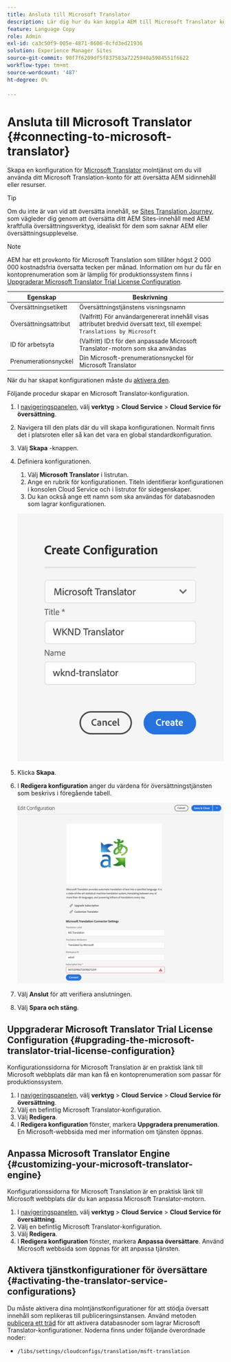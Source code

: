 ```yaml
---
title: Ansluta till Microsoft Translator
description: Lär dig hur du kan koppla AEM till Microsoft Translator körklart för att automatisera ditt arbetsflöde för översättning.
feature: Language Copy
role: Admin
exl-id: ca3c50f9-005e-4871-8606-0cfd3ed21936
solution: Experience Manager Sites
source-git-commit: 90f7f6209df5f837583a7225940a5984551f6622
workflow-type: tm+mt
source-wordcount: '487'
ht-degree: 0%

---
```


# Ansluta till Microsoft Translator {#connecting-to-microsoft-translator}

Skapa en konfiguration för [Microsoft Translator](https://www.microsoft.com/en-us/translator/business/) molntjänst om du vill använda ditt Microsoft Translation-konto för att översätta AEM sidinnehåll eller resurser.

>[!TIP]
>
>Om du inte är van vid att översätta innehåll, se [Sites Translation Journey,](/help/journey-sites/translation/overview.md) som vägleder dig genom att översätta ditt AEM Sites-innehåll med AEM kraftfulla översättningsverktyg, idealiskt för dem som saknar AEM eller översättningsupplevelse.

>[!NOTE]
>
>AEM har ett provkonto för Microsoft Translation som tillåter högst 2 000 000 kostnadsfria översatta tecken per månad. Information om hur du får en kontoprenumeration som är lämplig för produktionssystem finns i [Uppgraderar Microsoft Translator Trial License Configuration](#upgrading-the-microsoft-translator-trial-license-configuration).

| Egenskap | Beskrivning |
|---|---|
| Översättningsetikett | Översättningstjänstens visningsnamn |
| Översättningsattribut | (Valfritt) För användargenererat innehåll visas attributet bredvid översatt text, till exempel: `Translations by Microsoft` |
| ID för arbetsyta | (Valfritt) ID:t för den anpassade Microsoft Translator-motorn som ska användas |
| Prenumerationsnyckel | Din Microsoft-prenumerationsnyckel för Microsoft Translator |

När du har skapat konfigurationen måste du [aktivera den](#activating-the-translator-service-configurations).

Följande procedur skapar en Microsoft Translator-konfiguration.

1. I [navigeringspanelen,](/help/sites-cloud/authoring/basic-handling.md#first-steps) välj **verktyg** > **Cloud Service** > **Cloud Service för översättning**.
1. Navigera till den plats där du vill skapa konfigurationen. Normalt finns det i platsroten eller så kan det vara en global standardkonfiguration.
1. Välj **Skapa** -knappen.
1. Definiera konfigurationen.
   1. Välj **Microsoft Translator** i listrutan.
   1. Ange en rubrik för konfigurationen. Titeln identifierar konfigurationen i konsolen Cloud Service och i listrutor för sidegenskaper.
   1. Du kan också ange ett namn som ska användas för databasnoden som lagrar konfigurationen.

   ![Skapa översättningskonfiguration](../assets/create-translation-config.png)

1. Klicka **Skapa**.
1. I **Redigera konfiguration** anger du värdena för översättningstjänsten som beskrivs i föregående tabell.

   ![Redigera översättningskonfiguration](../assets/edit-translation-config.png)

1. Välj **Anslut** för att verifiera anslutningen.
1. Välj **Spara och stäng**.

## Uppgraderar Microsoft Translator Trial License Configuration {#upgrading-the-microsoft-translator-trial-license-configuration}

Konfigurationssidorna för Microsoft Translation är en praktisk länk till Microsoft webbplats där man kan få en kontoprenumeration som passar för produktionssystem.

1. I [navigeringspanelen,](/help/sites-cloud/authoring/basic-handling.md#first-steps) välj **verktyg** > **Cloud Service** > **Cloud Service för översättning**.
1. Välj en befintlig Microsoft Translator-konfiguration.
1. Välj **Redigera**.
1. I **Redigera konfiguration** fönster, markera **Uppgradera prenumeration**. En Microsoft-webbsida med mer information om tjänsten öppnas.

## Anpassa Microsoft Translator Engine {#customizing-your-microsoft-translator-engine}

Konfigurationssidorna för Microsoft Translation är en praktisk länk till Microsoft webbplats där du kan anpassa Microsoft Translator-motorn.

1. I [navigeringspanelen,](/help/sites-cloud/authoring/basic-handling.md#first-steps) välj **verktyg** > **Cloud Service** > **Cloud Service för översättning**.
1. Välj en befintlig Microsoft Translator-konfiguration.
1. Välj **Redigera**.
1. I **Redigera konfiguration** fönster, markera **Anpassa översättare**. Använd Microsoft webbsida som öppnas för att anpassa tjänsten.

## Aktivera tjänstkonfigurationer för översättare {#activating-the-translator-service-configurations}

Du måste aktivera dina molntjänstkonfigurationer för att stödja översatt innehåll som replikeras till publiceringsinstansen. Använd metoden [publicera ett träd](/help/sites-cloud/authoring/sites-console/publishing-pages.md#publishing-and-unpublishing-a-tree) för att aktivera databasnoder som lagrar Microsoft Translator-konfigurationer. Noderna finns under följande överordnade noder:

* `/libs/settings/cloudconfigs/translation/msft-translation`
